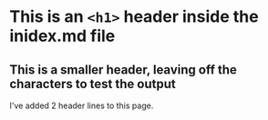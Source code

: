 # This is an `<h1>` header inside the inidex.md file

## This is a smaller header, leaving off the characters to test the output


I've added 2 header lines to this page.
